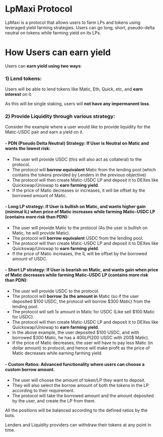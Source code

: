 # LpMaxi Protocol

LpMaxi is a protocol that allows users to farm LPs and tokens using leveraged yield farming strategies. Users can go long, short, pseudo-delta neutral on tokens while farming yield on its LPs.


# How Users can earn yield

Users can **earn yield using two ways**:


### 1) Lend tokens:

Users will be able to lend tokens like Matic, Eth, Quick, etc, and **earn interest** on it. 

As this will be single staking, users will **not have any impermanent loss**. 


### 2) Provide Liquidity through various strategy:

Consider the example where a user would like to provide liquidity for the Matic-USDC pair and earn a yield on it.


#### - PDN (Pseudo Delta Neutral) Strategy: If User is Neutral on Matic and wants the lowest risk:



* The user will provide USDC (this will also act as collateral) to the protocol.
* The protocol will **borrow equivalent** Matic from the lending pool (which contains the tokens provided by Lenders in the previous objective)
* The protocol will then create Matic-USDC LP and deposit it to DEXes like Quickswap/Uniswap to **earn farming yield**.
* If the price of Matic decreases or increases, it will be offset by the borrowed amount of Matic.


#### - Long LP strategy: If User is bullish on Matic, and wants higher gain (minimal IL) when price of Matic increases while farming Matic-USDC LP (contains more risk than PDN):



* The user will provide Matic to the protocol (As the user is bullish on Matic, he will provide Matic).
* The protocol will **borrow equivalent** USDC from the lending pool.
* The protocol will then create Matic-USDC LP and deposit it to DEXes like Quickswap/Uniswap to **earn farming yield**.
* If the price of Matic increases, the IL will be offset by the borrowed amount of USDC.


#### - Short LP strategy: If User is bearish on Matic, and wants gain when price of Matic decreases while farming Matic-USDC LP (contains more risk than PDN):



* The user will provide USDC to the protocol.
* The protocol will **borrow** **3x the amount in** Matic (so if the user deposited $100 USDC, the protocol will borrow $300 Matic) from the lending pool.
* The protocol will sell 1x amount in Matic for USDC (Like sell $100 Matic for USDC).
* The protocol will then create Matic-USDC LP and deposit it to DEXes like Quickswap/Uniswap to **earn farming yield**.
* In the above example, the user deposited $100 USDC, and with borrowed $300 Matic, he has a $400 LP ($200 USDC with 200$ Matic). 
* If the price of Matic decreases, the user will have to pay less Matic (in dollar amount) to protocol, and hence will make profit as the price of Matic decreases while earning farming yield.


#### - Custom Ratios: Advanced functionality where users can choose a custom borrow amount.



* The user will choose the amount of token/LP they want to deposit.
* They will also select the borrow amount of both the tokens in the LP according to their requirement.
* The protocol will take the borrowed amount and the amount deposited by the user, and create the LP from them.

All the positions will be balanced according to the defined ratios by the bots.

Lenders and Liquidity providers can withdraw their tokens at any point in time.